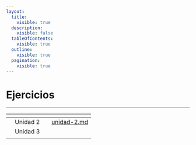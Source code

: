 ```yaml
---
layout:
  title:
    visible: true
  description:
    visible: false
  tableOfContents:
    visible: true
  outline:
    visible: true
  pagination:
    visible: true
---
```


# Ejercicios

***



<table data-view="cards"><thead><tr><th></th><th></th><th></th><th data-hidden data-card-target data-type="content-ref"></th></tr></thead><tbody><tr><td></td><td>Unidad 2</td><td></td><td><a href="unidad-2.md">unidad-2.md</a></td></tr><tr><td></td><td>Unidad 3</td><td></td><td></td></tr><tr><td></td><td></td><td></td><td></td></tr></tbody></table>

